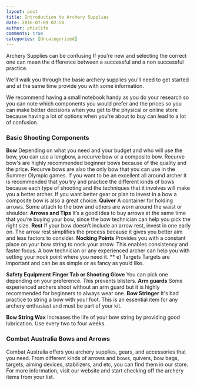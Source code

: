 ```yaml
---
layout: post
title: Introduction to Archery Supplies
date: 2016-07-09 02:58
author: phislife
comments: true
categories: [Uncategorized]
---
```

Archery Supplies can be confusing If you're new and selecting the correct one can mean the difference between a successful and a non successful practice.

We'll walk you through the basic archery supplies you'll need to get started and at the same time provide you with some information.

We recommend having a small notebook handy as you do your research so you can note which components you would prefer and the prices so you can make better decisions when you get to the physical or online store because having a lot of options when you're about to buy can lead to a lot of confusion.

### Basic Shooting Components
**Bow**
Depending on what you need and your budget and who will use the bow, you can use a longbow, a recurve bow or a composite bow. Recurve bow's are highly recommended beginner bows because of the quality and the price. Recurve bows are also the only bow that you can use in the Summer Olympic games. If you want to be an excellent all around archer it is recommended that you try and practice the different kinds of bows because each type of shooting and the techniques that it involves will make you a better archer. If you want better gear or plan to invest in a bow a composite bow is also a great choice.
**Quiver**
A container for holding arrows. Some attach to the bow and others are worn around the waist or shoulder.
**Arrows and Tips**
It’s a good idea to buy arrows at the same time that you’re buying your bow, since the bow technician can help you pick the right size.
**Rest**
If your bow doesn’t include an arrow rest, invest in one early on. The arrow rest simplifies the process because it gives you better aim and less factors to consider.
**Nocking Points**
Provides you with a constant place on your bow string to nock your arrow. This enables consistency and faster focus. A bow technician or any experienced archer can help you with setting your nock point where you need it.
** e) Targets
Targets are important and can be as simple or as fancy as you’d like.

**Safety Equipment**
**Finger Tab or Shooting Glove**
You can pick one depending on your preference. This prevents blisters.
**Arm guards**
Some experienced archers shoot without an arm guard but it is highly recommended for beginners to always wear one.
**Bow Stringer** It's bad practice to string a bow with your foot. This is an essential item for any archery enthusiast and must be part of your kit.

**Bow String Wax**
Increases the life of your bow string by providing good lubrication. Use every two to four weeks.

### Combat Australia Bows and Arrows

Combat Australia offers you archery supplies, gears, and accessories that you need. From different kinds of arrows and bows, quivers, bow bags, targets, aiming devices, stabilizers, and etc, you can find them in our store. For more information, visit our website and start checking off the archery items from your list.
